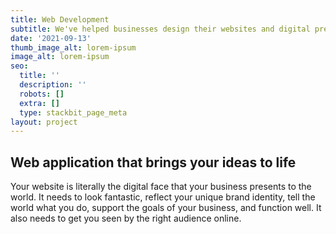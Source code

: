 ```yaml
---
title: Web Development
subtitle: We've helped businesses design their websites and digital presence.
date: '2021-09-13'
thumb_image_alt: lorem-ipsum
image_alt: lorem-ipsum
seo:
  title: ''
  description: ''
  robots: []
  extra: []
  type: stackbit_page_meta
layout: project
---
```

## Web application that brings your ideas to life

Your website is literally the digital face that your business presents to the world. It needs to look fantastic, reflect your unique brand identity, tell the world what you do, support the goals of your business, and function well. It also needs to get you seen by the right audience online.
